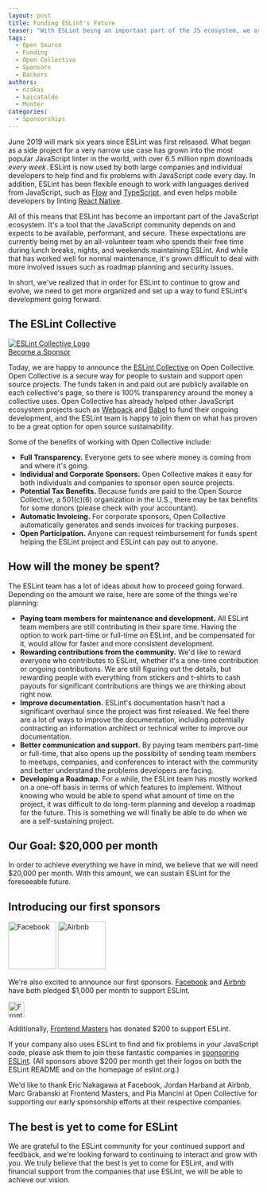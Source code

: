 ```yaml
---
layout: post
title: Funding ESLint's Future
teaser: "With ESLint being an important part of the JS ecosystem, we are happy to announce the launch of the ESLint Collective. We share what this means and our goals and plans, and we introduce our first sponsors. Thanks to the ESLint community, we can make ESLint's development more sustainable."
tags:
  - Open Source
  - Funding
  - Open Collective
  - Sponsors
  - Backers
authors:
  - nzakas
  - kaicataldo
  - Munter
categories:
  - Sponsorships
---
```


June 2019 will mark six years since ESLint was first released. What began as a side project for a very narrow use case has grown into the most popular JavaScript linter in the world, with over 6.5 million npm downloads *every week*. ESLint is now used by both large companies and individual developers to help find and fix problems with JavaScript code every day. In addition, ESLint has been flexible enough to work with languages derived from JavaScript, such as [Flow](https://www.npmjs.com/package/eslint-plugin-flowtype) and [TypeScript](https://typescript-eslint.io), and even helps mobile developers by linting [React Native](https://www.npmjs.com/package/eslint-plugin-react-native).

All of this means that ESLint has become an important part of the JavaScript ecosystem. It's a tool that the JavaScript community depends on and expects to be available, performant, and secure. These expectations are currently being met by an all-volunteer team who spends their free time during lunch breaks, nights, and weekends maintaining ESLint. And while that has worked well for normal maintenance, it's grown difficult to deal with more involved issues such as roadmap planning and security issues.

In short, we've realized that in order for ESLint to continue to grow and evolve, we need to get more organized and set up a way to fund ESLint's development going forward.

## The ESLint Collective

<p class="text-center"><a href="https://opencollective.com/eslint"><img src="/assets/img/posts/eslint-collective.png" alt="ESLint Collective Logo" style="max-width: 100%"></a><br><a href="https://opencollective.com/eslint" class="btn btn-default">Become a Sponsor</a></p>

Today, we are happy to announce the [ESLint Collective](https://opencollective.com/eslint) on Open Collective. Open Collective is a secure way for people to sustain and support open source projects. The funds taken in and paid out are publicly available on each collective's page, so there is 100% transparency around the money a collective uses. Open Collective has already helped other JavaScript ecosystem projects such as [Webpack](https://opencollective.com/webpack) and [Babel](https://opencollective.com/babel) to fund their ongoing development, and the ESLint team is happy to join them on what has proven to be a great option for open source sustainability.

Some of the benefits of working with Open Collective include:

* **Full Transparency.** Everyone gets to see where money is coming from and where it's going.
* **Individual and Corporate Sponsors.** Open Collective makes it easy for both individuals and companies to sponsor open source projects.
* **Potential Tax Benefits.** Because funds are paid to the Open Source Collective, a 501(c)(6) organization in the U.S., there may be tax benefits for some donors (please check with your accountant).
* **Automatic Invoicing.** For corporate sponsors, Open Collective automatically generates and sends invoices for tracking purposes.
* **Open Participation.** Anyone can request reimbursement for funds spent helping the ESLint project and ESLint can pay out to anyone.

## How will the money be spent?

The ESLint team has a lot of ideas about how to proceed going forward. Depending on the amount we raise, here are some of the things we're planning:

* **Paying team members for maintenance and development.** All ESLint team members are still contributing in their spare time. Having the option to work part-time or full-time on ESLint, and be compensated for it, would allow for faster and more consistent development.
* **Rewarding contributions from the community.** We'd like to reward everyone who contributes to ESLint, whether it's a one-time contribution or ongoing contributions. We are still figuring out the details, but rewarding people with everything from stickers and t-shirts to cash payouts for significant contributions are things we are thinking about right now.
* **Improve documentation.** ESLint's documentation hasn't had a significant overhaul since the project was first released. We feel there are a lot of ways to improve the documentation, including potentially contracting an information architect or technical writer to improve our documentation.
* **Better communication and support.** By paying team members part-time or full-time, that also opens up the possibility of sending team members to meetups, companies, and conferences to interact with the community and better understand the problems developers are facing.
* **Developing a Roadmap.** For a while, the ESLint team has mostly worked on a one-off basis in terms of which features to implement. Without knowing who would be able to spend what amount of time on the project, it was difficult to do long-term planning and develop a roadmap for the future. This is something we will finally be able to do when we are a self-sustaining project.

## Our Goal: $20,000 per month

In order to achieve everything we have in mind, we believe that we will need $20,000 per month. With this amount, we can sustain ESLint for the foreseeable future.

## Introducing our first sponsors

<p class="text-center">
    <a href="https://facebook.com"><img src="/assets/img/logos/facebook.png" alt="Facebook" height="96"></a>
    <a href="https://airbnb.com"><img src="/assets/img/logos/airbnb.png" alt="Airbnb" height="96"></a>
</p>

We're also excited to announce our first sponsors. [Facebook](https://facebook.com) and [Airbnb](https://airbnb.com) have both pledged $1,000 per month to support ESLint.

<p class="text-center">
    <a href="https://frontendmasters.com"><img src="https://static.frontendmasters.com/assets/fm/js/frontendmasters.0e71088726.svg" alt="Frontend Masters" height="32"></a>
</p>

Additionally, [Frontend Masters](https://frontendmasters.com) has donated $200 to support ESLint.

If your company also uses ESLint to find and fix problems in your JavaScript code, please ask them to join these fantastic companies in [sponsoring ESLint](https://opencollective.com/eslint). (All sponsors above $200 per month get their logos on both the ESLint README and on the homepage of eslint.org.)

We'd like to thank Eric Nakagawa at Facebook, Jordan Harband at Airbnb, Marc Grabanski at Frontend Masters, and Pia Mancini at Open Collective for supporting our early sponsorship efforts at their respective companies.

## The best is yet to come for ESLint

We are grateful to the ESLint community for your continued support and feedback, and we're looking forward to continuing to interact and grow with you. We truly believe that the best is yet to come for ESLint, and with financial support from the companies that use ESLint, we will be able to achieve our vision.
